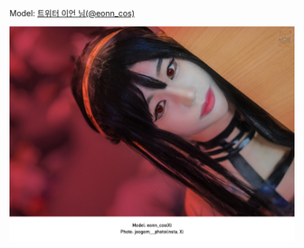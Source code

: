 ﻿---
dddd: 2023.12.17 서코
nickname: 이언
sns_type: x
sns_id: eonn_cos
---

<a name="eonn_cos"></a>
Model: <a href="https://x.com/eonn_cos" target="_blank">트위터 이언 님(@eonn_cos)</a>

![returnDSC10197-Recovered.jpg](/assets/img/2023/12-17/returnDSC10197-Recovered.jpg)